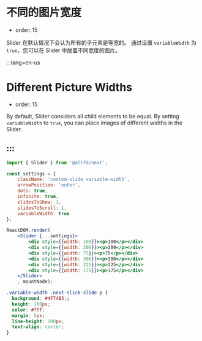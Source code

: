 # 不同的图片宽度

- order: 15

Slider 在默认情况下会认为所有的子元素是等宽的。
通过设置 `variableWidth` 为 `true`，您可以在 Slider 中放置不同宽度的图片。

:::lang=en-us
# Different Picture Widths

- order: 15

By default, Slider considers all child elements to be equal.
By setting `variableWidth` to `true`, you can place images of different widths in the Slider.

:::
---

````jsx
import { Slider } from '@alifd/next';

const settings = {
    className: 'custom-slide variable-width',
    arrowPosition: 'outer',
    dots: true,
    infinite: true,
    slidesToShow: 1,
    slidesToScroll: 1,
    variableWidth: true
};

ReactDOM.render(
    <Slider {...settings}>
        <div style={{width: 100}}><p>100</p></div>
        <div style={{width: 200}}><p>200</p></div>
        <div style={{width: 75}}><p>75</p></div>
        <div style={{width: 300}}><p>300</p></div>
        <div style={{width: 225}}><p>225</p></div>
        <div style={{width: 175}}><p>175</p></div>
    </Slider>
    , mountNode);
````


````css
.variable-width .next-slick-slide p {
  background: #4F74B3;;
  height: 100px;
  color: #fff;
  margin: 5px;
  line-height: 100px;
  text-align: center;
}
````

